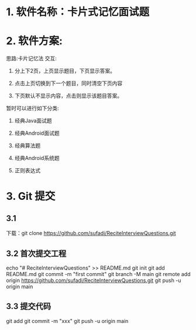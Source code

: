 # 1. 软件名称：卡片式记忆面试题
# 2. 软件方案:
思路:卡片记忆法
交互:
1. 分上下2页，上页显示题目，下页显示答案。

2. 点击上页切换到下一个题目，同时清空下页内容

3. 下页默认不显示内容，点击则显示该题目答案。


暂时可以进行如下分类:

1. 经典Java面试题

2. 经典Android面试题

3. 经典算法题

4. 经典Android系统题

5. 正则表达式

# 3. Git 提交
## 3.1 
下载：git clone https://github.com/sufadi/ReciteInterviewQuestions.git

## 3.2 首次提交工程
echo "# ReciteInterviewQuestions" >> README.md
git init
git add README.md
git commit -m "first commit"
git branch -M main
git remote add origin https://github.com/sufadi/ReciteInterviewQuestions.git
git push -u origin main

## 3.3 提交代码
git add
git commit -m "xxx"
git push -u origin main